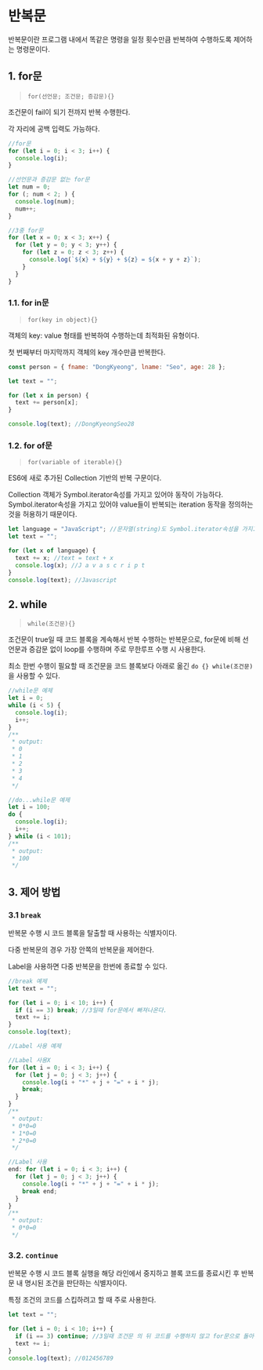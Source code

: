 # 반복문

반복문이란 프로그램 내에서 똑같은 명령을 일정 횟수만큼 반복하여 수행하도록 제어하는 명령문이다.

## 1. for문

> `for(선언문; 조건문; 증감문){}`

조건문이 fail이 되기 전까지 반복 수행한다.

각 자리에 공백 입력도 가능하다.

```javascript
//for문
for (let i = 0; i < 3; i++) {
  console.log(i);
}

//선언문과 증감문 없는 for문
let num = 0;
for (; num < 2; ) {
  console.log(num);
  num++;
}

//3중 for문
for (let x = 0; x < 3; x++) {
  for (let y = 0; y < 3; y++) {
    for (let z = 0; z < 3; z++) {
      console.log(`${x} + ${y} + ${z} = ${x + y + z}`);
    }
  }
}
```

### 1.1. for in문

> `for(key in object){}`

객체의 key: value 형태를 반복하여 수행하는데 최적화된 유형이다.

첫 번째부터 마지막까지 객체의 key 개수만큼 반복한다.

```javascript
const person = { fname: "DongKyeong", lname: "Seo", age: 28 };

let text = "";

for (let x in person) {
  text += person[x];
}

console.log(text); //DongKyeongSeo28
```

### 1.2. for of문

> `for(variable of iterable){}`

ES6에 새로 추가된 Collection 기반의 반복 구문이다.

Collection 객체가 Symbol.iterator속성를 가지고 있어야 동작이 가능하다. Symbol.iterator속성을 가지고 있어야 value들이 반복되는 iteration 동작을 정의하는 것을 허용하기 때문이다.

```javascript
let language = "JavaScript"; //문자열(string)도 Symbol.iterator속성을 가지고 있다.
let text = "";

for (let x of language) {
  text += x; //text = text + x
  console.log(x); //J a v a s c r i p t
}
console.log(text); //Javascript
```

## 2. while

> `while(조건문){}`

조건문이 true일 때 코드 블록을 계속해서 반복 수행하는 반복문으로, for문에 비해 선언문과 증감문 없이 loop를 수행하며 주로 무한루프 수행 시 사용한다.

최소 한번 수행이 필요할 때 조건문을 코드 블록보다 아래로 옮긴 `do {} while(조건문)`을 사용할 수 있다.

```javascript
//while문 예제
let i = 0;
while (i < 5) {
  console.log(i);
  i++;
}
/**
 * output:
 * 0
 * 1
 * 2
 * 3
 * 4
 */
```

```javascript
//do...while문 예제
let i = 100;
do {
  console.log(i);
  i++;
} while (i < 101);
/**
 * output:
 * 100
 */
```

## 3. 제어 방법

### 3.1 `break`

반복문 수행 시 코드 블록을 탈출할 때 사용하는 식별자이다.

다중 반복문의 경우 가장 안쪽의 반복문을 제어한다.

Label을 사용하면 다중 반복문을 한번에 종료할 수 있다.

```javascript
//break 예제
let text = "";

for (let i = 0; i < 10; i++) {
  if (i == 3) break; //3일때 for문에서 빠져나온다.
  text += i;
}
console.log(text);
```

```javascript
//Label 사용 예제

//Label 사용X
for (let i = 0; i < 3; i++) {
  for (let j = 0; j < 3; j++) {
    console.log(i + "*" + j + "=" + i * j);
    break;
  }
}
/**
 * output:
 * 0*0=0
 * 1*0=0
 * 2*0=0
 */

//Label 사용
end: for (let i = 0; i < 3; i++) {
  for (let j = 0; j < 3; j++) {
    console.log(i + "*" + j + "=" + i * j);
    break end;
  }
}
/**
 * output:
 * 0*0=0
 */
```

### 3.2. `continue`

반복문 수행 시 코드 블록 실행을 해당 라인에서 중지하고 블록 코드를 종료시킨 후 반복문 내 명시된 조건을 판단하는 식별자이다.

특정 조건의 코드를 스킵하려고 할 때 주로 사용한다.

```javascript
let text = "";

for (let i = 0; i < 10; i++) {
  if (i == 3) continue; //3일때 조건문 의 뒤 코드를 수행하지 않고 for문으로 돌아간다.
  text += i;
}
console.log(text); //012456789
```
